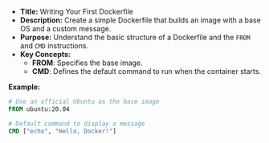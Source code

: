 - **Title:** Writing Your First Dockerfile  
- **Description:** Create a simple Dockerfile that builds an image with a base OS and a custom message.  
- **Purpose:** Understand the basic structure of a Dockerfile and the `FROM` and `CMD` instructions.  
- **Key Concepts:**  
  - **FROM**: Specifies the base image.  
  - **CMD**: Defines the default command to run when the container starts.  

**Example:**
```Dockerfile
# Use an official Ubuntu as the base image
FROM ubuntu:20.04

# Default command to display a message
CMD ["echo", "Hello, Docker!"]
```